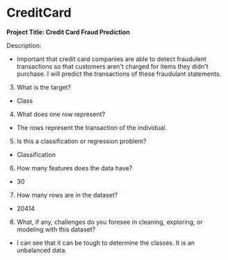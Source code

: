 # CreditCard

**Project Title: Credit Card Fraud Prediction**

Description: 
- Important that credit card companies are able to detect fraudulent transactions so that customers aren't charged for items they didn't purchase. I will predict the transactions of these fraudulant statements. 

3. What is the target?
- Class
4. What does one row represent?
- The rows represent the transaction of the individual. 
5. Is this a classification or regression problem?
- Classification
6. How many features does the data have?
- 30
7. How many rows are in the dataset?
- 20414
8. What, if any, challenges do you foresee in cleaning, exploring, or modeling with this dataset?
- I can see that it can be tough to determine the classes. It is an unbalanced data. 
